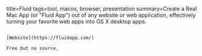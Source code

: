 title=Fluid
tags=tool, macos, browser, presentation
summary=Create a Real Mac App (or "Fluid App") out of any website or web application, effectively turning your favorite web apps into OS X desktop apps.
~~~~~~

[Website](https://fluidapp.com/)

Free but no source.
